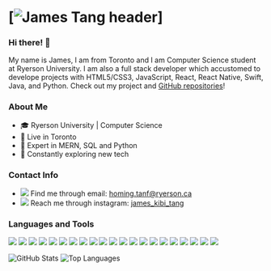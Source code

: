 # [![James Tang header](https://www.cs.ryerson.ca/~h29tang/James%20Tang.png)]

### Hi there! 👋
My name is James, I am from Toronto and I am Computer Science student at Ryerson University. I am also a full stack developer which accustomed to develope projects with HTML5/CSS3, JavaScript, React, React Native, Swift, Java, and Python. Check out my project and [GitHub repositories](https://github.com/jamestang12?tab=repositories)!

### About Me
- 🎓 Ryerson University | Computer Science
- 📍 Live in Toronto
- 🌊 Expert in MERN, SQL and Python
- 🚀 Constantly exploring new tech

### Contact Info
- <img src="https://img.shields.io/badge/Gmail-D14836?style=for-the-badge&logo=gmail&logoColor=white" /> Find me through email: [homing.tanf@ryerson.ca](mailto:homing.tanf@ryerson.ca)
- <img src="https://img.shields.io/badge/Instagram-E4405F?style=for-the-badge&logo=instagram&logoColor=white" />  Reach me through instagram: [james_kibi_tang](https://www.instagram.com/james_kibi_tang/)

### Languages and Tools
<code><img src="https://img.shields.io/badge/Java-ED8B00?style=for-the-badge&logo=java&logoColor=white" /></code>
<code><img src="https://img.shields.io/badge/HTML5-E34F26?style=for-the-badge&logo=html5&logoColor=white" /></code>
<code><img src="https://img.shields.io/badge/CSS3-1572B6?style=for-the-badge&logo=css3&logoColor=white" /></code>
<code><img src="https://img.shields.io/badge/Swift-FA7343?style=for-the-badge&logo=swift&logoColor=white" /></code>
<code><img src="https://img.shields.io/badge/Go-00ADD8?style=for-the-badge&logo=go&logoColor=white" /></code>
<code><img src="https://img.shields.io/badge/JavaScript-F7DF1E?style=for-the-badge&logo=javascript&logoColor=black" /></code>
<code><img src="https://img.shields.io/badge/Node.js-43853D?style=for-the-badge&logo=node.js&logoColor=white" /></code>
<code><img src="https://img.shields.io/badge/Sass-CC6699?style=for-the-badge&logo=sass&logoColor=white" /></code>
<code><img src="https://img.shields.io/badge/Python-14354C?style=for-the-badge&logo=python&logoColor=white" /></code>
<code><img src="https://img.shields.io/badge/React-20232A?style=for-the-badge&logo=react&logoColor=61DAFB" /></code>
<code><img src="https://img.shields.io/badge/Express.js-404D59?style=for-the-badge" /></code>
<code><img src="https://img.shields.io/badge/Material--UI-0081CB?style=for-the-badge&logo=material-ui&logoColor=white" /></code>
<code><img src="https://img.shields.io/badge/Redux-593D88?style=for-the-badge&logo=redux&logoColor=white" /></code>
<code><img src="https://img.shields.io/badge/Django-092E20?style=for-the-badge&logo=django&logoColor=white" /></code>
<code><img src="https://img.shields.io/badge/MySQL-00000F?style=for-the-badge&logo=mysql&logoColor=white" /></code>
<code><img src="https://img.shields.io/badge/PostgreSQL-316192?style=for-the-badge&logo=postgresql&logoColor=white" /></code>
<code><img src="https://img.shields.io/badge/MongoDB-4EA94B?style=for-the-badge&logo=mongodb&logoColor=white" /></code>
<code><img src="https://img.shields.io/badge/Amazon_AWS-232F3E?style=for-the-badge&logo=amazon-aws&logoColor=white" /></code>
<code><img src="https://img.shields.io/badge/Google_Cloud-4285F4?style=for-the-badge&logo=google-cloud&logoColor=white" /></code>
<code><img src="https://img.shields.io/badge/iOS-000000?style=for-the-badge&logo=ios&logoColor=white" /></code>
<code><img src="https://img.shields.io/badge/Ubuntu-E95420?style=for-the-badge&logo=ubuntu&logoColor=white" /></code>

![GitHub Stats](https://github-readme-stats.vercel.app/api?username=jamestang12&count_private=true&hide=prs&include_all_commits=true)
![Top Languages](https://github-readme-stats.vercel.app/api/top-langs/?username=jamestang12&layout=compact)


